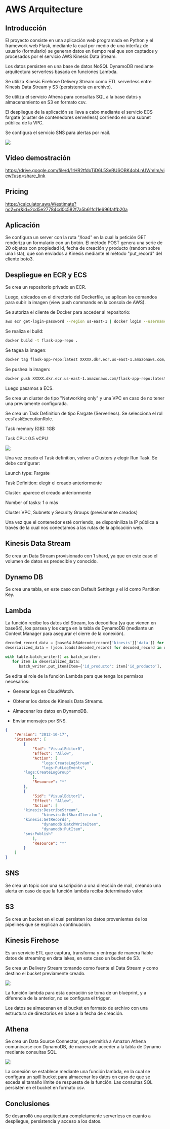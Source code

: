 # AWS Arquitecture

## Introducción

El proyecto consiste en una aplicación web programada en Python y el framework web Flask, mediante la cual
por medio de una interfaz de usuario (formulario) se generan datos en tiempo real que son captados y procesados por el servicio AWS Kinesis Data Stream.

Los datos persisten en una base de datos NoSQL DynamoDB mediante arquitectura serverless basada en funciones Lambda.

Se utiliza Kinesis Firehose Delivery Stream como ETL serverless entre Kinesis Data Stream y S3 (persistencia en archivo).

Se utiliza el servicio Athena para consultas SQL a la base datos y almacenamiento en S3 en formato csv. 

El despliegue de la aplicación se lleva a cabo mediante el servicio ECS fargate (cluster de contenedores serverless) corriendo en una subnet pública de la VPC.

Se configura el servicio SNS para alertas por mail.

![](img/diagrama.png)

## Video demostración

https://drive.google.com/file/d/1rHR2tfdoTiD6L5SeRUSOBK4obLnUWmIm/view?usp=share_link

## Pricing

https://calculator.aws/#/estimate?nc2=pr&id=2cd5e27784cd0c582f7a5b61fc11e696faffb20a

## Aplicación

Se configura un server con la ruta "/load" en la cual la petición GET renderiza un formulario con un botón. El método POST genera una serie de 20 objetos con propiedad id, fecha de creación y producto (random sobre una lista), que son enviados a Kinesis mediante el método "put_record" del cliente boto3.

## Despliegue en ECR y ECS

Se crea un repositorio privado en ECR.

Luego, ubicados en el directorio del Dockerfile, se aplican los comandos para subir la imagen (view push commands en la consola de AWS).

Se autoriza el cliente de Docker para acceder al repositorio: 
```bash
aws ecr get-login-password --region us-east-1 | docker login --username AWS --password-stdin XXXXX.dkr.ecr.us-east-1.amazonaws.com
```
Se realiza el build:
```bash
docker build -t flask-app-repo .
```
Se tagea la imagen:
```bash
docker tag flask-app-repo:latest XXXXX.dkr.ecr.us-east-1.amazonaws.com/flask-app-repo:latest
```
Se pushea la imagen:
```bash
docker push XXXXX.dkr.ecr.us-east-1.amazonaws.com/flask-app-repo:latest
```
Luego pasamos a ECS. 

Se crea un cluster de tipo "Networking only" y una VPC en caso de no tener una previamente configurada.

Se crea un Task Definition de tipo Fargate (Serverless). Se selecciona el rol ecsTaskExecutionRole. 

Task memory (GB): 1GB

Task CPU: 0.5 vCPU

![](img/taskdefinition.png)

Una vez creado el Task definition, volver a Clusters y elegir Run Task. Se debe configurar:

Launch type: Fargate

Task Definition: elegir el creado anteriormente

Cluster: aparece el creado anteriormente

Number of tasks: 1 o más

Cluster VPC, Subnets y Security Groups (previamente creados)

Una vez que el contenedor esté corriendo, se disponiniliza la IP pública a través de la cual nos conectamos a las rutas de la aplicación web.

## Kinesis Data Stream

Se crea un Data Stream provisionado con 1 shard, ya que en este caso el volumen de datos es predecible y conocido.

## Dynamo DB

Se crea una tabla, en este caso con Default Settings y el id como Partition Key.

## Lambda

La función recibe los datos del Stream, los decodifica (ya que vienen en base64), los parsea y los carga en la tabla de DynamoDB (mediante un Context Manager para asegurar el cierre
de la conexión).

```python
decoded_record_data = [base64.b64decode(record['kinesis']['data']) for record in event['Records']]
deserialized_data = [json.loads(decoded_record) for decoded_record in decoded_record_data]

with table.batch_writer() as batch_writer:
   for item in deserialized_data:
      batch_writer.put_item(Item={'id_producto': item['id_producto'], 'fecha_reg': item['fecha_reg'], 'producto': item['producto']})
```

Se edita el role de la función Lambda para que tenga los permisos necesarios:

- Generar logs en CloudWatch.

- Obtener los datos de Kinesis Data Streams.

- Almacenar los datos en DynamoDB.

- Enviar mensajes por SNS.

```json
{
    "Version": "2012-10-17",
    "Statement": [
        {
            "Sid": "VisualEditor0",
            "Effect": "Allow",
            "Action": [
                "logs:CreateLogStream",
                "logs:PutLogEvents",
		"logs:CreateLogGroup"
            ],
            "Resource": "*"
        },
        {
            "Sid": "VisualEditor1",
            "Effect": "Allow",
            "Action": [
		"kinesis:DescribeStream",
                "kinesis:GetShardIterator",
		"kinesis:GetRecords",
                "dynamodb:BatchWriteItem",
                "dynamodb:PutItem",
		"sns:Publish"
            ],
            "Resource": "*"
        }
    ]
}

```

## SNS 

Se crea un topic con una suscripción a una dirección de mail, creando una alerta en caso de que la función lambda reciba determinado valor.    

## S3 

Se crea un bucket en el cual persisten los datos provenientes de los pipelines que se explican a continuación.

## Kinesis Firehose

Es un servicio ETL que captura, transforma y entrega de manera fiable datos de streaming en data lakes, en este caso un bucket de S3.

Se crea un Delivery Stream tomando como fuente el Data Stream y como destino el bucket previamente creado.

![](img/firehose.png)

La función lambda para esta operación se toma de un blueprint, y a diferencia de la anterior, no se configura el trigger.

Los datos se almacenan en el bucket en formato de archivo con una estructura de directorios en base a la fecha de creación.

## Athena

Se crea un Data Source Connector, que permitirá a Amazon Athena comunicarse con DynamoDB, de manera de acceder a la tabla de Dynamo mediante consultas SQL.

![](img/datasource.png)

La conexión se establece mediante una función lambda, en la cual se configura un spill bucket para almacenar los datos en caso de que se exceda el tamaño límite de respuesta de la función. Las consultas SQL persisten en el bucket en formato csv.

## Conclusiones

Se desarrolló una arquitectura completamente serverless en cuanto a despliegue, persistencia y acceso a los datos.

